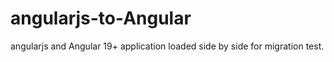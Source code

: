 # angularjs-to-Angular
angularjs and Angular 19+ application loaded side by side for migration test.
